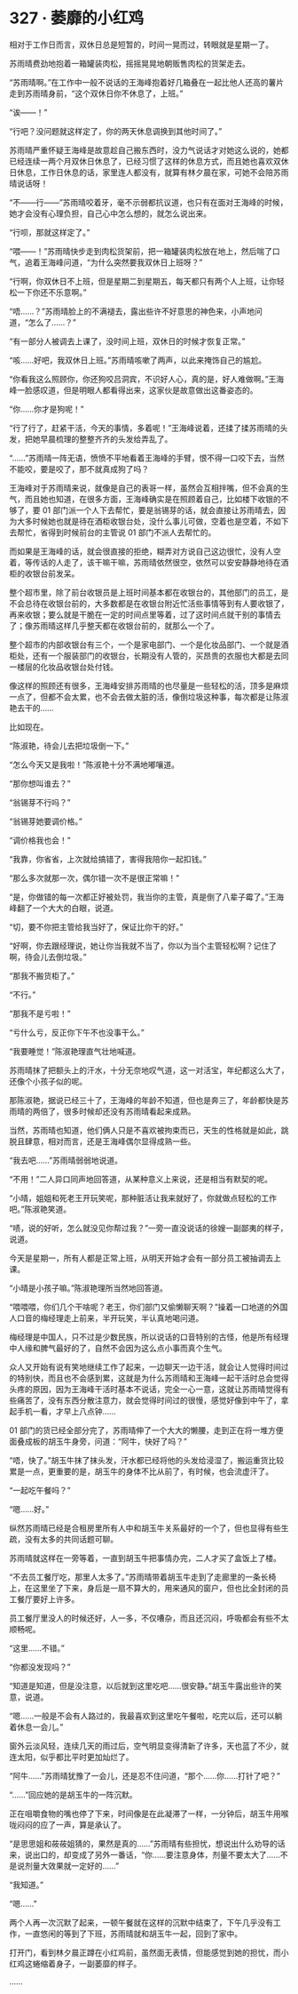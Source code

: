<link rel="stylesheet" href="../styles/text.css"/>
<h1>327 · 萎靡的小红鸡</h1>

相对于工作日而言，双休日总是短暂的，时间一晃而过，转眼就是星期一了。

苏雨晴费劲地抱着一箱罐装肉松，摇摇晃晃地朝贩售肉松的货架走去。

“苏雨晴啊。”在工作中一般不说话的王海峰抱着好几箱叠在一起比他人还高的薯片走到苏雨晴身前，“这个双休日你不休息了，上班。”

“诶——！”

“行吧？没问题就这样定了，你的两天休息调换到其他时间了。”

苏雨晴严重怀疑王海峰是故意趁自己搬东西时，没力气说话才对她这么说的，她都已经连续一两个月双休日休息了，已经习惯了这样的休息方式，而且她也喜欢双休日休息，工作日休息的话，家里连人都没有，就算有林夕晨在家，可她不会陪苏雨晴说话呀！

“不——行——”苏雨晴咬着牙，毫不示弱都抗议道，也只有在面对王海峰的时候，她才会没有心理负担，自己心中怎么想的，就怎么说出来。

“行呗，那就这样定了。”

“喂——！”苏雨晴快步走到肉松货架前，把一箱罐装肉松放在地上，然后喘了口气，追着王海峰问道，“为什么突然要我双休日上班呀？”

“行啊，你双休日不上班，但是星期二到星期五，每天都只有两个人上班，让你轻松一下你还不乐意啊。”

“唔……？”苏雨晴脸上的不满褪去，露出些许不好意思的神色来，小声地问道，“怎么了……？”

“有一部分人被调去上课了，没时间上班，双休日的时候才恢复正常。”

“咳……好吧，我双休日上班。”苏雨晴咳嗽了两声，以此来掩饰自己的尴尬。

“你看我这么照顾你，你还狗咬吕洞宾，不识好人心，真的是，好人难做啊。”王海峰一脸感叹道，但是明眼人都看得出来，这家伙是故意做出这番姿态的。

“你……你才是狗呢！”

“行了行了，赶紧干活，今天的事情，多着呢！”王海峰说着，还揉了揉苏雨晴的头发，把她早晨梳理的整整齐齐的头发给弄乱了。

“……”苏雨晴一阵无语，愤愤不平地看着王海峰的手臂，恨不得一口咬下去，当然不能咬，要是咬了，那不就真成狗了吗？

王海峰对于苏雨晴来说，就像是自己的表哥一样，虽然会互相拌嘴，但不会真的生气，而且她也知道，在很多方面，王海峰确实是在照顾着自己，比如楼下收银的不够了，要 01 部门派一个人下去帮忙，要是翁锡芽的话，就会直接让苏雨晴去，因为大多时候她也就是待在酒柜收银台处，没什么事儿可做，空着也是空着，不如下去帮忙，省得到时候前台的主管说 01 部门不派人去帮忙的。

而如果是王海峰的话，就会很直接的拒绝，糊弄对方说自己这边很忙，没有人空着，等传话的人走了，该干嘛干嘛，苏雨晴依然很空，依然可以安安静静地待在酒柜的收银台前发呆。

整个超市里，除了前台收银员是上班时间基本都在收银台的，其他部门的员工，是不会总待在收银台前的，大多数都是在收银台附近忙活些事情等到有人要收银了，再来收银；要么就是干脆在一定的时间点里等着，过了这时间点就干别的事情去了；像苏雨晴这样几乎整天都在收银台前的，就那么一个了。

整个超市的内部收银台有三个，一个是家电部门、一个是化妆品部门、一个就是酒柜处，还有一个服装部门的收银台，长期没有人管的，买昂贵的衣服也大都是去同一楼层的化妆品收银台处付钱。

像这样的照顾还有很多，王海峰安排苏雨晴的也尽量是一些轻松的活，顶多是麻烦一点了，但都不会太累，也不会去做太脏的活，像倒垃圾这种事，每次都是让陈淑艳去干的……

比如现在。

“陈淑艳，待会儿去把垃圾倒一下。”

“怎么今天又是我啦！”陈淑艳十分不满地嘟嚷道。

“那你想叫谁去？”

“翁锡芽不行吗？”

“翁锡芽她要调价格。”

“调价格我也会！”

“我靠，你省省，上次就给搞错了，害得我陪你一起扣钱。”

“那么多次就那一次，偶尔错一次不是很正常嘛！”

“是，你做错的每一次都正好被处罚，我当你的主管，真是倒了八辈子霉了。”王海峰翻了一个大大的白眼，说道。

“切，要不你把主管给我当好了，保证比你干的好。”

“好啊，你去跟经理说，她让你当我就不当了，你以为当个主管轻松啊？记住了啊，待会儿去倒垃圾。”

“那我不搬货柜了。”

“不行。”

“那我不是亏啦！”

“亏什么亏，反正你下午不也没事干么。”

“我要睡觉！”陈淑艳理直气壮地喊道。

苏雨晴抹了把额头上的汗水，十分无奈地叹气道，这一对活宝，年纪都这么大了，还像个小孩子似的呢。

那陈淑艳，据说已经三十了，王海峰的年龄不知道，但也是奔三了，年龄都快是苏雨晴的两倍了，很多时候却还没有苏雨晴看起来成熟。

当然，苏雨晴也知道，他们俩人只是不喜欢被拘束而已，天生的性格就是如此，跳脱且肆意，相对而言，还是王海峰偶尔显得成熟一些。

“我去吧……”苏雨晴弱弱地说道。

“不用！”二人异口同声地回答道，从某种意义上来说，还是相当有默契的呢。

“小晴，姐姐和死老王开玩笑呢，那种脏活让我来就好了，你就做点轻松的工作吧。”陈淑艳笑道。

“啧，说的好听，怎么就没见你帮过我？”一旁一直没说话的徐嫂一副鄙夷的样子，说道。

今天是星期一，所有人都是正常上班，从明天开始才会有一部分员工被抽调去上课。

“小晴是小孩子嘛。”陈淑艳理所当然地回答道。

“喂喂喂，你们几个干啥呢？老王，你们部门又偷懒聊天啊？”操着一口地道的外国人口音的梅经理走上前来，半开玩笑，半认真地喝问道。

梅经理是中国人，只不过是少数民族，所以说话的口音特别的古怪，他是所有经理中人缘和脾气最好的了，自然不会因为这么点小事而真个生气。

众人又开始有说有笑地继续工作了起来，一边聊天一边干活，就会让人觉得时间过的特别快，而且也不会感到累，这就是为什么苏雨晴和王海峰一起干活时总会觉得头疼的原因，因为王海峰干活时基本不说话，完全一心一意，这就让苏雨晴觉得有些痛苦了，没有东西分散注意力，就会觉得时间过的很慢，感觉好像到中午了，拿起手机一看，才早上八点钟……

01 部门的货已经全部分完了，苏雨晴伸了一个大大的懒腰，走到正在将一堆方便面叠成板的胡玉牛身旁，问道：“阿牛，快好了吗？”

“唔，快了。”胡玉牛抹了抹头发，汗水都已经将他的头发给浸湿了，搬运重货比较累是一点，更重要的是，胡玉牛的身体不比从前了，有时候，也会流虚汗了。

“一起吃午餐吗？”

“嗯……好。”

纵然苏雨晴已经是合租房里所有人中和胡玉牛关系最好的一个了，但也显得有些生疏，没有太多的共同话题可聊。

苏雨晴就这样在一旁等着，一直到胡玉牛把事情办完，二人才买了盒饭上了楼。

“不去员工餐厅吃，那里人太多了。”苏雨晴带着胡玉牛走到了走廊里的一条长椅上，在这里坐了下来，身后是一扇不算大的，用来通风的窗户，但也比全封闭的员工餐厅要好上许多。

员工餐厅里没人的时候还好，人一多，不仅嘈杂，而且还沉闷，呼吸都会有些不太顺畅呢。

“这里……不错。”

“你都没发现吗？”

“知道是知道，但是没注意，以后就到这里吃吧……很安静。”胡玉牛露出些许的笑意，说道。

“嗯……一般是不会有人路过的，我最喜欢到这里吃午餐啦，吃完以后，还可以躺着休息一会儿。”

窗外云淡风轻，连续几天的雨过后，空气明显变得清新了许多，天也蓝了不少，就连太阳，似乎都比平时更加灿烂了。

“阿牛……”苏雨晴犹豫了一会儿，还是忍不住问道，“那个……你……打针了吧？”

“……”回应她的是胡玉牛的一阵沉默。

正在咀嚼食物的嘴也停了下来，时间像是在此凝滞了一样，一分钟后，胡玉牛用喉咙闷闷的应了一声，算是承认了。

“是思思姐和莜莜姐猜的，果然是真的……”苏雨晴有些担忧，想说出什么劝导的话来，说出口的，却变成了另外一番话，“你……要注意身体，剂量不要太大了……不是说剂量大效果就一定好的……”

“我知道。”

“嗯……”

两个人再一次沉默了起来，一顿午餐就在这样的沉默中结束了，下午几乎没有工作，一直悠闲的等到了下班，苏雨晴就和胡玉牛一起，回到了家中。

打开门，看到林夕晨正蹲在小红鸡前，虽然面无表情，但能感觉到她的担忧，而小红鸡这蜷缩着身子，一副萎靡的样子。

……
